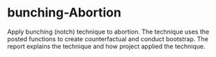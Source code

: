 # bunching-Abortion
Apply bunching (notch) technique to abortion.
The technique uses the posted functions to create counterfactual and conduct bootstrap.
The report explains the technique and how project applied the technique.
